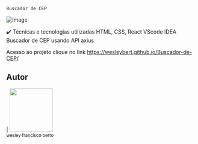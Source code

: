     Buscador de CEP
    
    
 ![image](https://user-images.githubusercontent.com/90710910/179835556-58561b72-21cf-41d9-9d05-54d29406f970.png)





✔️ Técnicas e tecnologias utilizadas
HTML, CSS, React
VScode IDEA
Buscador de CEP usando API axius


 Acesso ao projeto clique no link https://wesleybert.github.io/Buscador-de-CEP/


## Autor

| [<img src="https://github.com/account" width=115><br><sub> wesley francisco berto  </sub>](https://github.com/WesleyBert) 
